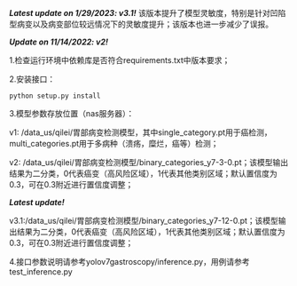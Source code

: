 ***Latest update on 1/29/2023: v3.1!***
该版本提升了模型灵敏度，特别是针对凹陷型病变以及病变部位较远情况下的灵敏度提升；该版本也进一步减少了误报。

***Update on 11/14/2022: v2!***

1.检查运行环境中依赖库是否符合requirements.txt中版本要求；

2.安装接口：
``` shell
python setup.py install
```
3.模型参数存放位置（nas服务器）：

v1: /data_us/qilei/胃部病变检测模型，其中single_category.pt用于癌检测，multi_categories.pt用于多病种（溃疡，糜烂，癌等）检测；

v2: /data_us/qilei/胃部病变检测模型/binary_categories_y7-3-0.pt；该模型输出结果为二分类，0代表癌变（高风险区域），1代表其他类别区域；默认置信度为0.3，可在0.3附近进行置信度调整；

***Latest update!***

v3.1:/data_us/qilei/胃部病变检测模型/binary_categories_y7-12-0.pt；该模型输出结果为二分类，0代表癌变（高风险区域），1代表其他类别区域；默认置信度为0.3，可在0.3附近进行置信度调整；

4.接口参数说明请参考yolov7gastroscopy/inference.py，用例请参考test_inference.py
